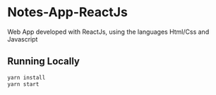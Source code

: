 # Notes-App-ReactJs
Web App developed with ReactJs, using the languages Html/Css and Javascript

## Running Locally

```sh
yarn install
yarn start
```
